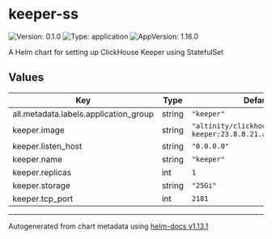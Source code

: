 # keeper-ss

![Version: 0.1.0](https://img.shields.io/badge/Version-0.1.0-informational?style=flat-square) ![Type: application](https://img.shields.io/badge/Type-application-informational?style=flat-square) ![AppVersion: 1.16.0](https://img.shields.io/badge/AppVersion-1.16.0-informational?style=flat-square)

A Helm chart for setting up ClickHouse Keeper using StatefulSet

## Values

| Key | Type | Default | Description |
|-----|------|---------|-------------|
| all.metadata.labels.application_group | string | `"keeper"` |  |
| keeper.image | string | `"altinity/clickhouse-keeper:23.8.8.21.altinitystable"` |  |
| keeper.listen_host | string | `"0.0.0.0"` |  |
| keeper.name | string | `"keeper"` |  |
| keeper.replicas | int | `1` |  |
| keeper.storage | string | `"25Gi"` |  |
| keeper.tcp_port | int | `2181` |  |

----------------------------------------------
Autogenerated from chart metadata using [helm-docs v1.13.1](https://github.com/norwoodj/helm-docs/releases/v1.13.1)
